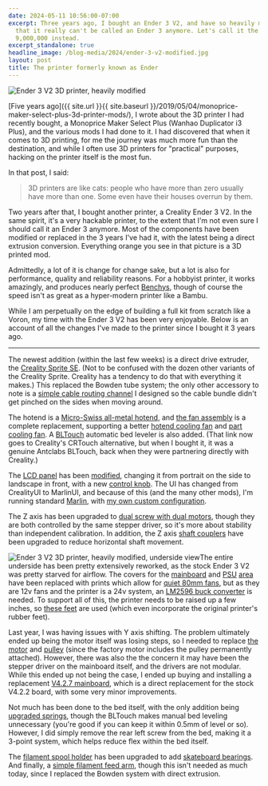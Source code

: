```yaml
---
date: 2024-05-11 10:56:00-07:00
excerpt: Three years ago, I bought an Ender 3 V2, and have so heavily modified it
  that it really can't be called an Ender 3 anymore. Let's call it the Filimanator
  9,000,000 instead.
excerpt_standalone: true
headline_image: /blog-media/2024/ender-3-v2-modified.jpg
layout: post
title: The printer formerly known as Ender
---
```

<img src="{{ site.url }}{{ site.baseurl }}/blog-media/2024/ender-3-v2-modified.jpg" alt="Ender 3 V2 3D printer, heavily modified" class="img-responsive img-rounded img-lg">

[Five years ago]({{ site.url }}{{ site.baseurl }}/2019/05/04/monoprice-maker-select-plus-3d-printer-mods/), I wrote about the 3D printer I had recently bought, a Monoprice Maker Select Plus (Wanhao Duplicator i3 Plus), and the various mods I had done to it. I had discovered that when it comes to 3D printing, for me the journey was much more fun than the destination, and while I often use 3D printers for "practical" purposes, hacking on the printer itself is the most fun.

In that post, I said:

> 3D printers are like cats: people who have more than zero usually have more than one. Some even have their houses overrun by them.

Two years after that, I bought another printer, a Creality Ender 3 V2.  In the same spirit, it's a very hackable printer, to the extent that I'm not even sure I should call it an Ender 3 anymore.  Most of the components have been modified or replaced in the 3 years I've had it, with the latest being a direct extrusion conversion. Everything orange you see in that picture is a 3D printed mod.

Admittedly, a lot of it is change for change sake, but a lot is also for performance, quality and reliability reasons. For a hobbyist printer, it works amazingly, and produces nearly perfect [Benchys](https://www.3dbenchy.com/), though of course the speed isn't as great as a hyper-modern printer like a Bambu.

While I am perpetually on the edge of building a full kit from scratch like a Voron, my time with the Ender 3 V2 has been very enjoyable. Below is an account of all the changes I've made to the printer since I bought it 3 years ago.

---

The newest addition (within the last few weeks) is a direct drive extruder, the [Creality Sprite SE](https://www.amazon.com/gp/product/B0C7QC7S3D). (Not to be confused with the dozen other variants of the Creality Sprite. Creality has a tendency to do that with everything it makes.) This replaced the Bowden tube system; the only other accessory to note is a [simple cable routing channel](https://www.tinkercad.com/things/b7OohBxQFKU-e3v2-direct-drive-top-cable-mount) I designed so the cable bundle didn't get pinched on the sides when moving around.

The hotend is a [Micro-Swiss all-metal hotend](https://www.amazon.com/dp/B0789V2D7C), and [the fan assembly](https://www.printables.com/model/80823-yet-another-ender-3-v2-fan-assembly-remix-satsana-) is a complete replacement, supporting a better [hotend cooling fan](https://www.amazon.com/gp/product/B0757RPCN9) and [part cooling fan](https://www.amazon.com/gp/product/B0755BY9RH).  A [BLTouch](https://www.amazon.com/gp/product/B08MD45N9H) automatic bed leveler is also added. (That link now goes to Creality's CRTouch alternative, but when I bought it, it was a genuine Antclabs BLTouch, back when they were partnering directly with Creality.)

The [LCD panel](https://www.thingiverse.com/thing:4753473) has been [modified](https://www.tinkercad.com/things/cU3Gijv3t8R-ender-3-v2-lcd-panel-modified), changing it from portrait on the side to landscape in front, with a new [control knob](https://www.thingiverse.com/thing:463660). The UI has changed from CrealityUI to MarlinUI, and because of this (and the many other mods), I'm running standard [Marlin](https://github.com/MarlinFirmware/Marlin), with [my own custom configuration](https://github.com/rfinnie/marlin-personal).

The Z axis has been upgraded to [dual screw with dual motors](https://www.amazon.com/Official-Creality-Ender-Z-axis-Stepper/dp/B07VJG4ZCG), though they are both controlled by the same stepper driver, so it's more about stability than independent calibration. In addition, the Z axis [shaft couplers](https://www.amazon.com/gp/product/B07RMZCLZ3) have been upgraded to reduce horizontal shaft movement.

<img src="{{ site.url }}{{ site.baseurl }}/blog-media/2024/ender-3-v2-modified-underside.jpg" alt="Ender 3 V2 3D printer, heavily modified, underside view" class="img-responsive img-rounded img-md pull-right">The entire underside has been pretty extensively reworked, as the stock Ender 3 V2 was pretty starved for airflow. The covers for the [mainboard](https://www.thingiverse.com/thing:4653994) and [PSU](https://www.thingiverse.com/thing:4713952) [area](https://www.thingiverse.com/thing:4831917) have been replaced with prints which allow for [quiet 80mm fans](https://www.amazon.com/gp/product/B00IOIJ4AC), but as they are 12v fans and the printer is a 24v system, an [LM2596 buck converter](https://www.amazon.com/Zixtec-LM2596-Converter-Module-1-25V-30V/dp/B07VVXF7YX) is needed. To support all of this, the printer needs to be raised up a few inches, so [these feet](https://www.thingiverse.com/thing:4721832) are used (which even incorporate the original printer's rubber feet).

Last year, I was having issues with Y axis shifting.  The problem ultimately ended up being the motor itself was losing steps, so I needed to replace [the motor](https://www.amazon.com/gp/product/B091D37BM2) and [pulley](https://www.amazon.com/gp/product/B088WB8D7W) (since the factory motor includes the pulley permanently attached). However, there was also the the concern it may have been the stepper driver on the mainboard itself, and the drivers are not modular. While this ended up not being the case, I ended up buying and installing a replacement [V4.2.7 mainboard](https://www.amazon.com/gp/product/B09NMJMPN1), which is a direct replacement for the stock V4.2.2 board, with some very minor improvements.

Not much has been done to the bed itself, with the only addition being [upgraded springs](https://www.amazon.com/gp/product/B07FY47BX7), though the BLTouch makes manual bed leveling unnecessary (you're good if you can keep it within 0.5mm of level or so). However, I did simply remove the rear left screw from the bed, making it a 3-point system, which helps reduce flex within the bed itself.

The [filament spool holder](https://www.thingiverse.com/thing:3209211) has been upgraded to add [skateboard bearings](https://www.amazon.com/Sackorange-Skateboard-Bearings-Miniature-Bearings%EF%BC%88Pack/dp/B07216D1SZ). And finally, a [simple filament feed arm](https://www.tinkercad.com/things/iMyXIBttRNl-ender-3-v2-filament-feed-arm), though this isn't needed as much today, since I replaced the Bowden system with direct extrusion.
